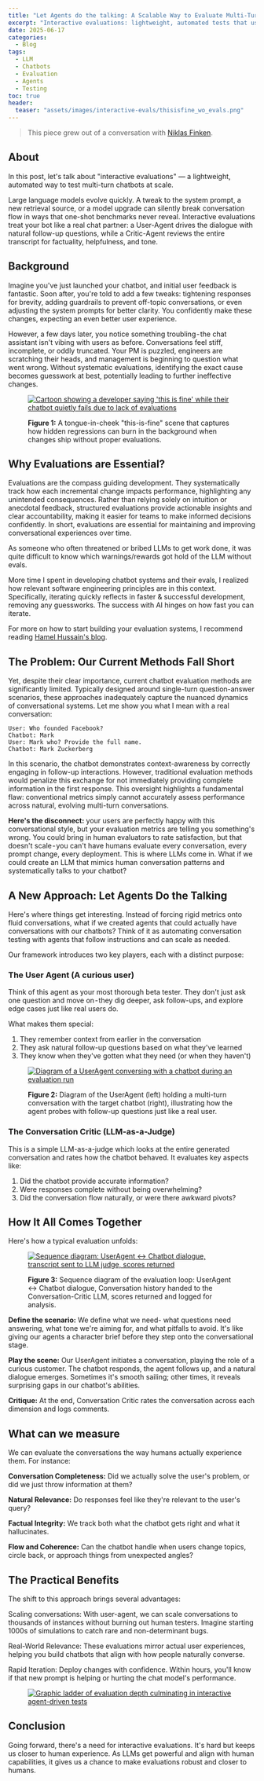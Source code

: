 ```yaml
---
title: "Let Agents do the talking: A Scalable Way to Evaluate Multi-Turn Chatbots"
excerpt: "Interactive evaluations: lightweight, automated tests that use agents to measure multi-turn chatbot quality at scale."
date: 2025-06-17
categories:
  - Blog
tags:
  - LLM
  - Chatbots
  - Evaluation
  - Agents
  - Testing
toc: true
header:
  teaser: "assets/images/interactive-evals/thisisfine_wo_evals.png"
---
```


> This piece grew out of a conversation with [Niklas Finken](https://www.linkedin.com/in/niklas-finken/).

## About

In this post, let's talk about  "interactive evaluations" — a lightweight, automated way to test multi-turn chatbots at scale.

Large language models evolve quickly. A tweak to the system prompt, a new retrieval source, or a model upgrade can silently break conversation flow in ways that one-shot benchmarks never reveal. Interactive evaluations treat your bot like a real chat partner: a User-Agent drives the dialogue with natural follow-up questions, while a Critic-Agent reviews the entire transcript for factuality, helpfulness, and tone.

## Background

Imagine you've just launched your chatbot, and initial user feedback is fantastic. Soon after, you're told to add a few tweaks: tightening responses for brevity, adding guardrails to prevent off-topic conversations, or even adjusting the system prompts for better clarity. You confidently make these changes, expecting an even better user experience.

However, a few days later, you notice something troubling - the chat assistant isn't vibing with users as before. Conversations feel stiff, incomplete, or oddly truncated. Your PM is puzzled, engineers are scratching their heads, and management is beginning to question what went wrong. Without systematic evaluations, identifying the exact cause becomes guesswork at best, potentially leading to further ineffective changes.

<figure>
  <a href="{{ site.url }}/{{ site.baseurl }}/assets/images/interactive-evals/thisisfine_wo_evals.png">  <img src="{{ site.url }}/{{ site.baseurl }}/assets/images/interactive-evals/thisisfine_wo_evals.png" alt="Cartoon showing a developer saying 'this is fine' while their chatbot quietly fails due to lack of evaluations"></a>
  <figcaption>
    <p>
      <strong>Figure 1:</strong> A tongue-in-cheek "this-is-fine" scene that captures how hidden regressions can burn in the background when changes ship without proper evaluations.
    </p>
  </figcaption>
</figure>


## Why Evaluations are Essential?

Evaluations are the compass guiding development. They systematically track how each incremental change impacts performance, highlighting any unintended consequences. Rather than relying solely on intuition or anecdotal feedback, structured evaluations provide actionable insights and clear accountability, making it easier for teams to make informed decisions confidently. In short, evaluations are essential for maintaining and improving conversational experiences over time.

As someone who often threatened or bribed LLMs to get work done, it was quite difficult to know which warnings/rewards got hold of the LLM without evals.

More time I spent in developing chatbot systems and their evals, I realized how relevant software engineering principles are in this context. Specifically, iterating quickly reflects in faster & successful development, removing any guessworks. The success with AI hinges on how fast you can iterate.

For more on how to start building your evaluation systems, I recommend reading [Hamel Hussain's blog](https://hamel.dev/blog/posts/evals/).

## The Problem: Our Current Methods Fall Short

Yet, despite their clear importance, current chatbot evaluation methods are significantly limited. Typically designed around single-turn question-answer scenarios, these approaches inadequately capture the nuanced dynamics of conversational systems.
Let me show you what I mean with a real conversation:

```
User: Who founded Facebook?
Chatbot: Mark
User: Mark who? Provide the full name.
Chatbot: Mark Zuckerberg
```

In this scenario, the chatbot demonstrates context-awareness by correctly engaging in follow-up interactions. However, traditional evaluation methods would penalize this exchange for not immediately providing complete information in the first response. This oversight highlights a fundamental flaw: conventional metrics simply cannot accurately assess performance across natural, evolving multi-turn conversations.

__Here's the disconnect:__ your users are perfectly happy with this conversational style, but your evaluation metrics are telling you something's wrong. You could bring in human evaluators to rate satisfaction, but that doesn't scale - you can't have humans evaluate every conversation, every prompt change, every deployment.
This is where LLMs come in. What if we could create an LLM that mimics human conversation patterns and systematically talks to your chatbot?

## A New Approach: Let Agents Do the Talking

Here's where things get interesting. Instead of forcing rigid metrics onto fluid conversations, what if we created agents that could actually have conversations with our chatbots? Think of it as automating conversation testing with agents that follow instructions and can scale as needed.

Our framework introduces two key players, each with a distinct purpose:

### The User Agent (A curious user)

Think of this agent as your most thorough beta tester. They don't just ask one question and move on - they dig deeper, ask follow-ups, and explore edge cases just like real users do. 

What makes them special:

1. They remember context from earlier in the conversation
2. They ask natural follow-up questions based on what they've learned
3. They know when they've gotten what they need (or when they haven't)

<figure>
  <a href="{{ site.url }}/{{ site.baseurl }}/assets/images/interactive-evals/a2a.png">  <img src="{{ site.url }}/{{ site.baseurl }}/assets/images/interactive-evals/a2a.png" alt="Diagram of a UserAgent conversing with a chatbot during an evaluation run"></a>
  <figcaption>
    <p>
      <strong>Figure 2:</strong> Diagram of the UserAgent (left) holding a multi-turn conversation with the target chatbot (right), illustrating how the agent probes with follow-up questions just like a real user.
    </p>
  </figcaption>
</figure>

### The Conversation Critic (LLM-as-a-Judge)

This is a simple LLM-as-a-judge which looks at the entire generated conversation and rates how the chatbot behaved. It evaluates key aspects like:

1. Did the chatbot provide accurate information?
2. Were responses complete without being overwhelming?
3. Did the conversation flow naturally, or were there awkward pivots?

## How It All Comes Together

Here's how a typical evaluation unfolds:


<figure>
  <a href="{{ site.url }}/{{ site.baseurl }}/assets/images/interactive-evals/seq-diagram.png">  <img src="{{ site.url }}/{{ site.baseurl }}/assets/images/interactive-evals/seq-diagram.png" alt="Sequence diagram: UserAgent ↔ Chatbot dialogue, transcript sent to LLM judge, scores returned"></a>
  <figcaption>
    <p>
      <strong>Figure 3:</strong> Sequence diagram of the evaluation loop: UserAgent ↔ Chatbot dialogue, Conversation history handed to the Conversation-Critic LLM, scores returned and logged for analysis.
    </p>
  </figcaption>
</figure>


__Define the scenario:__ We define what we need- what questions need answering, what tone we're aiming for, and what pitfalls to avoid. It's like giving our agents a character brief before they step onto the conversational stage.

__Play the scene:__ Our UserAgent initiates a conversation, playing the role of a curious customer. The chatbot responds, the agent follows up, and a natural dialogue emerges. Sometimes it's smooth sailing; other times, it reveals surprising gaps in our chatbot's abilities.

__Critique:__ At the end, Conversation Critic rates the conversation across each dimension and logs comments.

## What can we measure

We can evaluate the conversations the way humans actually experience them. For instance:

__Conversation Completeness:__ Did we actually solve the user's problem, or did we just throw information at them?

__Natural Relevance:__ Do responses feel like they're relevant to the user's query?

__Factual Integrity:__ We track both what the chatbot gets right and what it hallucinates.

__Flow and Coherence:__ Can the chatbot handle when users change topics, circle back, or approach things from unexpected angles?

## The Practical Benefits

The shift to this approach brings several advantages:

Scaling conversations: With user-agent, we can scale conversations to thousands of instances without burning out human testers. Imagine starting 1000s of simulations to catch rare and non-determinant bugs.

Real-World Relevance: These evaluations mirror actual user experiences, helping you build chatbots that align with how people naturally converse.

Rapid Iteration: Deploy changes with confidence. Within hours, you'll know if that new prompt is helping or hurting the chat model's performance.


<figure>
  <a href="{{ site.url }}/{{ site.baseurl }}/assets/images/interactive-evals/levels_of_evals.png">  <img src="{{ site.url }}/{{ site.baseurl }}/assets/images/interactive-evals/levels_of_evals.png" alt="Graphic ladder of evaluation depth culminating in interactive agent-driven tests"></a>
</figure>

## Conclusion

Going forward, there's a need for interactive evaluations. It's hard but keeps us closer to human experience. As LLMs get powerful and align with human capabilities, it gives us a chance to make evaluations robust and closer to humans.